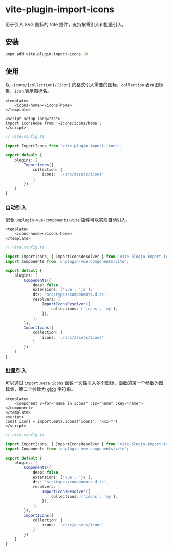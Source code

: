 # vite-plugin-import-icons

用于引入 SVG 图标的 Vite 插件，支持按需引入和批量引入。

## 安装

```bash
pnpm add vite-plugin-import-icons -D
```

## 使用

以 `~icons/{collection}/{icon}` 的格式引入需要的图标，`collection` 表示图标集，`icon` 表示图标名。

```vue
<template>
    <icons-home></icons-home>
</template>

<script setup lang="ts">
import IconsHome from '~icons/icons/home';
</script>
```

```ts
// vite.config.ts

import ImportIcons from 'vite-plugin-import-icons';

export default {
    plugins: [
        ImportIcons({
            collection: {
                icons: './src/assets/icons'
            }
        })
    ]
}
```

### 自动引入

配合 `unplugin-vue-components/vite` 插件可以实现自动引入。

```vue
<template>
    <icons-home></icons-home>
</template>
```

```ts
// vite.config.ts

import ImportIcons, { ImportIconsResolver } from 'vite-plugin-import-icons';
import Components from 'unplugin-vue-components/vite';

export default {
    plugins: [
        Components({
            deep: false,
            extensions: ['vue', 'js'],
            dts: 'src/types/components.d.ts',
            resolvers: [
                ImportIconsResolver({
                    collections: ['icons', 'my'],
                }),
            ],
        }),
        ImportIcons({
            collection: {
                icons: './src/assets/icons'
            }
        })
    ]
}
```

### 批量引入

可以通过 `import.meta.icons` 函数一次性引入多个图标，函数的第一个参数为图标集，第二个参数为 [glob](https://github.com/mrmlnc/fast-glob#pattern-syntax) 字符串。

```vue
<template>
    <component v-for="name in icons" :is="name" :key="name"></component>
</template>
<script>
const icons = import.meta.icons('icons', 'xxx-*')
</script>
```

```ts
// vite.config.ts

import ImportIcons, { ImportIconsResolver } from 'vite-plugin-import-icons';
import Components from 'unplugin-vue-components/vite';

export default {
    plugins: [
        Components({
            deep: false,
            extensions: ['vue', 'js'],
            dts: 'src/types/components.d.ts',
            resolvers: [
                ImportIconsResolver({
                    collections: ['icons', 'my'],
                }),
            ],
        }),
        ImportIcons({
            collection: {
                icons: './src/assets/icons'
            }
        })
    ]
}
```
